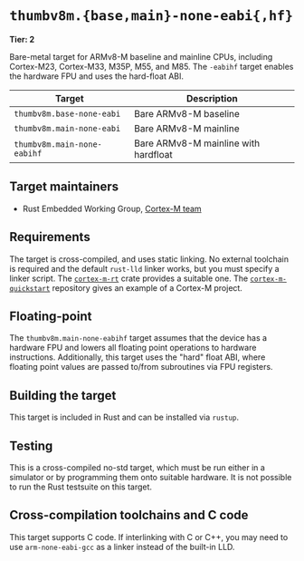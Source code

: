 # `thumbv8m.{base,main}-none-eabi{,hf}`

**Tier: 2**

Bare-metal target for ARMv8-M baseline and mainline CPUs, including Cortex-M23,
Cortex-M33, M35P, M55, and M85. The `-eabihf` target enables the hardware FPU
and uses the hard-float ABI.

| Target                      | Description                          |
|-----------------------------|--------------------------------------|
| `thumbv8m.base-none-eabi`   | Bare ARMv8-M baseline                |
| `thumbv8m.main-none-eabi`   | Bare ARMv8-M mainline                |
| `thumbv8m.main-none-eabihf` | Bare ARMv8-M mainline with hardfloat |

## Target maintainers

* Rust Embedded Working Group, [Cortex-M team](https://github.com/rust-embedded/wg#the-cortex-m-team)

## Requirements

The target is cross-compiled, and uses static linking. No external toolchain
is required and the default `rust-lld` linker works, but you must specify
a linker script. The [`cortex-m-rt`] crate provides a suitable one. The
[`cortex-m-quickstart`] repository gives an example of a Cortex-M project.

[`cortex-m-rt`]: https://crates.io/crates/cortex-m-rt
[`cortex-m-quickstart`]: https://github.com/rust-embedded/cortex-m-quickstart

## Floating-point

The `thumbv8m.main-none-eabihf` target assumes that the device has a hardware
FPU and lowers all floating point operations to hardware instructions.
Additionally, this target uses the "hard" float ABI, where floating point
values are passed to/from subroutines via FPU registers.

## Building the target

This target is included in Rust and can be installed via `rustup`.

## Testing

This is a cross-compiled no-std target, which must be run either in a simulator
or by programming them onto suitable hardware. It is not possible to run the
Rust testsuite on this target.

## Cross-compilation toolchains and C code

This target supports C code. If interlinking with C or C++, you may need to
use `arm-none-eabi-gcc` as a linker instead of the built-in LLD.
